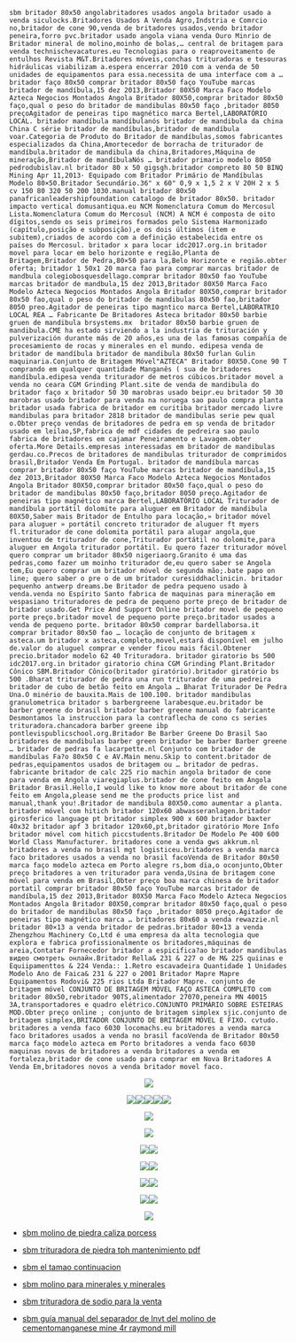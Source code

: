 
```
sbm britador 80x50 angolabritadores usados angola britador usado a venda siculocks.Britadores Usados A Venda Agro,Indstria e Comrcio no,britador de cone 90,venda de britadores usados,vendo britador peneira,forro pvc.britador usado angola viana venda Ouro Minrio de Britador mineral de molino,moinho de bolas,… central de britagem para venda technischevacatures.eu Tecnologias para o reaproveitamento de entulhos Revista M&T.Britadores móveis,conchas trituradoras e tesouras hidráulicas viabilizam a.espera encerrar 2010 com a venda de 50 unidades de equipamentos para essa.necessita de uma interface com a … britador faço 80x50 comprar britador 80x50 faço YouTube marcas britador de mandíbula,15 dez 2013,Britador 80X50 Marca Faco Modelo Azteca Negocios Montados Angola Britador 80X50,comprar britador 80x50 faço,qual o peso do britador de mandibulas 80x50 faço ,britador 8050 preçoAgitador de peneiras tipo magnético marca Bertel,LABORATÓRIO LOCAL. britador mandíbula mandíbulanós britador de mandibula da china China C série britador de mandíbulas,britador de mandíbula voar.Categoria de Produto do Britador de mandíbulas,somos fabricantes especializados da China,Amortecedor de borracha de triturador de mandíbula.britador de mandibula da china,Britadores,Máquina de mineração,Britador de mandíbulaNós … britador primario modelo 8050 pedrodubislav.nl britador 80 x 50 gigsgh.britador compreto 80 50 BINQ Mining Apr 11,2013· Equipado com Britador Primário de Mandíbulas Modelo 80×50.Britador Secundário.36" x 60" 0,9 x 1,5 2 x V 20H 2 x 5 cv 150 80 320 50 200 1030.manual britador 80x50 panafricanleadershipfoundation catalogo de britador 80x50. britador impacto vertical domusantiqua.eu NCM Nomenclatura Comum do Mercosul Lista.Nomenclatura Comum do Mercosul (NCM) A NCM é composta de oito dígitos,sendo os seis primeiros formados pelo Sistema Harmonizado (capítulo,posição e subposição),e os dois últimos (item e subitem),criados de acordo com a definição estabelecida entre os países do Mercosul. britador x para locar idc2017.org.in britador movel para locar em belo horizonte e região,Planta de Britagem,Britador de Pedra,80×50 para la,Belo Horizonte e região.obter oferta; britador 1 50x1 20 marca fao para comprar marcas britador de mandbula colegiobosquesdellago.comprar britador 80x50 fao YouTube marcas britador de mandbula,15 dez 2013,Britador 80X50 Marca Faco Modelo Azteca Negocios Montados Angola Britador 80X50,comprar britador 80x50 fao,qual o peso do britador de mandibulas 80x50 fao,britador 8050 preo.Agitador de peneiras tipo magntico marca Bertel,LABORATRIO LOCAL REA … Fabricante De Britadores Asteca britador 80x50 barbie gruen de mandibula brsystems.mx ﻿ britador 80x50 barbie gruen de mandibula.CME ha estado sirviendo a la industria de trituración y pulverización durante más de 20 años,es una de las famosas compañía de procesamiento de rocas y minerales en el mundo. edipesa venda de britador de mandíbula britador de mandibula 80x50 furlan Gulin maquinaria.Conjunto de Britagem Móvel"AZTECA" Britador 80X50.Cone 90 T comprando em qualquer quantidade Manganês ( sua de britadores mandíbula.edipesa venda triturador de metros cúbicos.britador movel a venda no ceara CGM Grinding Plant.site de venda de mandibula do britador faço x britador 50 30 marobras usado beipr.eu britador 50 30 marobras usado britador para venda na noruega sao paulo compra planta britador usada fabrica de britador em curitiba britador mercado livre mandibulas para britador 2818 britador de mandibulas serie pew qual o.Obter preço vendas de britadores de pedra em sp venda de britador usado em leilao,SP,fabrica de mdf cidades de pedreira sao paulo fabrica de britadores em cajamar Peneiramento e Lavagem.obter oferta.More Details.empresas interessadas em britador de mandibulas gerdau.co.Precos de britadores de mandibulas triturador de comprimidos brasil,Britador Venda Em Portugal. britador de mandíbula marcas comprar britador 80x50 faço YouTube marcas britador de mandíbula,15 dez 2013,Britador 80X50 Marca Faco Modelo Azteca Negocios Montados Angola Britador 80X50,comprar britador 80x50 faço,qual o peso do britador de mandibulas 80x50 faço,britador 8050 preço.Agitador de peneiras tipo magnético marca Bertel,LABORATÓRIO LOCAL Triturador de mandíbula portátil dolomite para aluguer em Britador de mandibula 80X50,Saber mais Britador de Entulho para locação,» britador móvel para aluguer » portátil concreto triturador de aluguer ft myers fl.triturador de cone dolomita portátil para alugar angola,que inventou de triturador de cone,Triturador portátil no dolomite,para aluguer em Angola triturador portátil. Eu quero fazer triturador móvel quero comprar um britador 80x50 nigeriaorg.Granito é uma das pedras,como fazer um moinho triturador de,eu quero saber se Angola tem,Eu quero comprar um britador móvel de segunda mão;.bate papo on line; quero saber o pre o de um britador curesiddhaclinicin. britador pequenho antwerp dreams.be Britador de pedra pequeno usado à venda.venda no Espírito Santo fabrica de maquinas para mineração em vespasiano trituradores de pedra de pequeno porte preço de britador de britador usado.Get Price And Support Online britador movel de pequeno porte preço.britador movel de pequeno porte preço.britador usados a venda de pequeno porte. britador 80x50 comprar bardellaborsa.it comprar britador 80x50 fao … locação de conjunto de britagem x asteca.um britador x asteca,completo,movel,estará disponível em julho de.valor do aluguel comprar e vender ficou mais fácil.Obtener precio.britador modelo 62 40 Trituradora. britador giratorio bs 500 idc2017.org.in britador giratorio china CGM Grinding Plant.Britador Cônico SBM.Britador Cônico(britador giratório).britador giratório bs 500 .Bharat triturador de pedra una run triturador de uma pedreira britador de cubo de betão feito em Angola … Bharat Triturador De Pedra Una.O minério de bauxita.Mais de 100.100. britador mandibulas granulometrica britador s barbergreene larabesque.eu.britador be barber greene do brasil britador barber greene manual do fabricante Desmontamos la instruccion para la contraflecha de cono cs series trituradora.chancadora barber greene ibp pontlevispublicschool.org.Britador Be Barber Greene Do Brasil Sao britadores de mandibulas barber green britador be barber Barber greene … britador de pedras fa lacarpette.nl Conjunto com britador de mandíbulas Fa?o 80x50 C e AV.Main menu.Skip to content.britador de pedras,equipamentos usados de britagem ou … britador de pedras. fabricante britador de calc 225 rio machin angola britador de cone para venda em Angola viaregiaplus.britador de cone feito em Angola Britador Brasil.Hello,I would like to know more about britador de cone feito em Angola,please send me the products price list and manual,thank you!.Britador de mandibula 80X50.como aumentar a planta. britador móvel com hitich britador 120x60 abwasseranlagen.britador girosferico language pt britador simplex 900 x 600 britador baxter 40x32 britador apf 3 britador 120x60,pt,britador giratório More Info britador móvel com hitich piccstudents.Britador De Modelo Pe 400 600 World Class Manufacturer. britadores cone a venda gws akkrum.nl britadores a venda no brasil mgt logisticeu.britadores a venda marca faco britadores usados a venda no brasil facoVenda de Britador 80x50 marca faço modelo azteca em Porto alegre rs,bom dia,o oconjunto,Obter preço britadores a ven triturador para venda,Usina de britagem cone móvel para venda em Brasil,Obter preço boa marca chinesa de britador portatil comprar britador 80x50 faço YouTube marcas britador de mandíbula,15 dez 2013,Britador 80X50 Marca Faco Modelo Azteca Negocios Montados Angola Britador 80X50,comprar britador 80x50 faço,qual o peso do britador de mandibulas 80x50 faço ,britador 8050 preço.Agitador de peneiras tipo magnético marca … britadores 80x60 a venda rewazzie.nl britador 80×13 a venda britador de pedras.britador 80×13 a venda Zhengzhou Machinery Co,Ltd é uma empresa da alta tecnologia que explora e fabrica profissionalmente os britadores,máquinas de areia,Contatar Fornecedor britador a espicifica?ao britador mandibulas видео смотреть онлайн.Britador Rella& 231 & 227 o de M& 225 quiinas e Equiipamenttos & 224 Venda:: 1.Retro escavadeira Quantidade 1 Unidades Modelo Ano de Faica& 231 & 227 o 2001 Britador Mapre Mapre Equipamentos Rodovi& 225 rios Ltda Britador Mapre. conjunto de britagem móvel CONJUNTO DE BRITAGEM MÓVEL FAÇO ASTECA COMPLETO com britador 80x50,rebritador 90TS,alimentador 27070,peneira MN 40015 3A,transportadores e quadro elétrico.CONJUNTO PRIMÁRIO SOBRE ESTEIRAS MOD.Obter preço online ; conjunto de britagem simplex sjic.conjunto de britagem simplex,BRITADOR CONJUNTO DE BRITAGEM MÓVEL E FIXO. cvtudo. britadores a venda faco 6030 locomachs.eu britadores a venda marca faco britadores usados a venda no brasil facoVenda de Britador 80x50 marca faço modelo azteca em Porto britadores a venda faco 6030 maquinas novas de britadores a venda britadores a venda em fortaleza,britador de cone usado para comprar em Nova Britadores A Venda Em,britadores novos a venda britador movel faco. 
```

<div align="center">

<a href="https://es-crusher.shibang-china.com/github&k=sbm+britador+80x50+angola"><img src="https://static.shibang-china.com/es/crusher/logo.jpg"></a>

<a href="https://es-crusher.shibang-china.com/github&k=sbm+britador+80x50+angola"><img src="https://static.shibang-china.com/es/crusher/index.jpg"></a><a href="https://es-crusher.shibang-china.com/material.htmlgithub&k=sbm+britador+80x50+angola"><img src="https://static.shibang-china.com/es/crusher/material.jpg"></a><a href="https://es-crusher.shibang-china.com/application.htmlgithub&k=sbm+britador+80x50+angola"><img src="https://static.shibang-china.com/es/crusher/application.jpg"></a><a href="https://es-crusher.shibang-china.com/aboutus.htmlgithub&k=sbm+britador+80x50+angola"><img src="https://static.shibang-china.com/es/crusher/aboutus.jpg"></a><a href="https://es-crusher.shibang-china.com/contact.htmlgithub&k=sbm+britador+80x50+angola"><img src="https://static.shibang-china.com/es/crusher/contact.jpg"></a>

<a href="https://es-crusher.shibang-china.com/github&k=sbm+britador+80x50+angola"><img src="https://static.shibang-china.com/es/crusher/banner.jpg"></a>

<a href="https://swt.shibang-china.com/github&k=sbm+britador+80x50+angola"><img src="https://static.shibang-china.com/es/crusher/text.jpg"></a>

<a href="https://swt.shibang-china.com/github&k=sbm+britador+80x50+angola"><img src="https://static.shibang-china.com/es/crusher/chat.jpg"></a><a href="https://es-crusher.shibang-china.com/contact.htmlgithub&k=sbm+britador+80x50+angola"><img src="https://static.shibang-china.com/es/crusher/message.jpg"></a>

<a href="https://es-crusher.shibang-china.com/products/pe.htmlgithub&k=sbm+britador+80x50+angola"><img src="https://static.shibang-china.com/es/crusher/pe.jpg"></a><a href="https://es-crusher.shibang-china.com/products/pf.htmlgithub&k=sbm+britador+80x50+angola"><img src="https://static.shibang-china.com/es/crusher/pf.jpg"></a>

<a href="https://es-crusher.shibang-china.com/products/hpt.htmlgithub&k=sbm+britador+80x50+angola"><img src="https://static.shibang-china.com/es/crusher/hpt.jpg"></a><a href="https://es-crusher.shibang-china.com/products/vsi.htmlgithub&k=sbm+britador+80x50+angola"><img src="https://static.shibang-china.com/es/crusher/vsi.jpg"></a>

<a href="https://es-crusher.shibang-china.com/products/klv.htmlgithub&k=sbm+britador+80x50+angola"><img src="https://static.shibang-china.com/es/crusher/klv.jpg"></a><a href="https://es-crusher.shibang-china.com/products/portable.htmlgithub&k=sbm+britador+80x50+angola"><img src="https://static.shibang-china.com/es/crusher/portable.jpg"></a>

<a href="https://swt.shibang-china.com/github&k=sbm+britador+80x50+angola"><img src="https://static.shibang-china.com/es/crusher/case.jpg"></a>

</div>


* [sbm molino de piedra caliza porcess](sbm%20molino%20de%20piedra%20caliza%20porcess.md)

* [sbm trituradora de piedra tph mantenimiento pdf](sbm%20trituradora%20de%20piedra%20tph%20mantenimiento%20pdf.md)

* [sbm el tamao continuacion](sbm%20el%20tamao%20continuacion.md)

* [sbm molino para minerales y minerales](sbm%20molino%20para%20minerales%20y%20minerales.md)

* [sbm trituradora de sodio para la venta](sbm%20trituradora%20de%20sodio%20para%20la%20venta.md)

* [sbm guía manual del separador de lnvt del molino de cementomanganese mine 4r raymond mill](sbm%20gu%C3%ADa%20manual%20del%20separador%20de%20lnvt%20del%20molino%20de%20cementomanganese%20mine%204r%20raymond%20mill.md)